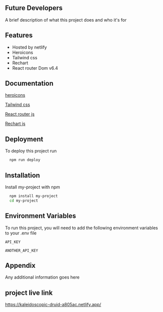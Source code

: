 
## Future Developers

A brief description of what this project does and who it's for


## Features

- Hosted by netlify
- Heroicons
- Tailwind css
- Rechart
- React router Dom v6.4


## Documentation

[heroicons](https://heroicons.com/)

[Tailwind css](https://tailwindcss.com/)

[React router js](https://reactrouter.com/en/main)

[Rechart js](https://recharts.org/en-US/)


## Deployment

To deploy this project run

```bash
  npm run deploy
```


## Installation

Install my-project with npm

```bash
  npm install my-project
  cd my-project
```
    
## Environment Variables

To run this project, you will need to add the following environment variables to your .env file

`API_KEY`

`ANOTHER_API_KEY`


## Appendix

Any additional information goes here


## project live link
https://kaleidoscopic-druid-a805ac.netlify.app/

